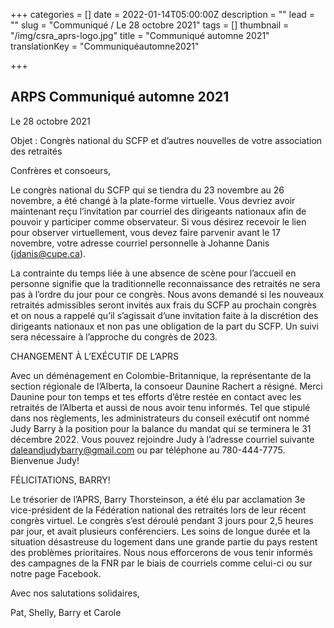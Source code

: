 +++
categories = []
date = 2022-01-14T05:00:00Z
description = ""
lead = ""
slug = "Communiqué / Le 28 octobre 2021"
tags = []
thumbnail = "/img/csra_aprs-logo.jpg"
title = "Communiqué automne 2021"
translationKey = "Communiquéautomne2021"

+++
## ARPS Communiqué automne 2021

Le 28 octobre 2021

Objet : Congrès national du SCFP et d’autres nouvelles de votre association des retraités

Confrères et consoeurs,

Le congrès national du SCFP qui se tiendra du 23 novembre au 26 novembre, a été changé à la plate-forme virtuelle. Vous devriez avoir maintenant reçu l’invitation par courriel des dirigeants nationaux afin de pouvoir y participer comme observateur. Si vous désirez recevoir le lien pour observer virtuellement, vous devez faire parvenir avant le 17 novembre, votre adresse courriel personnelle à Johanne Danis ([jdanis@cupe.ca](mailto:jdanis@cupe.ca)).

La contrainte du temps liée à une absence de scène pour l’accueil en personne signifie que la traditionnelle reconnaissance des retraités ne sera pas à l’ordre du jour pour ce congrès. Nous avons demandé si les nouveaux retraités admissibles seront invités aux frais du SCFP au prochain congrès et on nous a rappelé qu’il s’agissait d’une invitation faite à la discrétion des dirigeants nationaux et non pas une obligation de la part du SCFP. Un suivi sera nécessaire à l’approche du congrès de 2023.

CHANGEMENT À L’EXÉCUTIF DE L’APRS

Avec un déménagement en Colombie-Britannique, la représentante de la section régionale de l’Alberta, la consoeur Daunine Rachert a résigné. Merci Daunine pour ton temps et tes efforts d’être restée en contact avec les retraités de l’Alberta et aussi de nous avoir tenu informés. Tel que stipulé dans nos règlements, les administrateurs du conseil exécutif ont nommé Judy Barry à la position pour la balance du mandat qui se terminera le 31 décembre 2022. Vous pouvez rejoindre Judy à l’adresse courriel suivante [daleandjudybarry@gmail.com](mailto:daleandjudybarry@gmail.com) ou par téléphone au 780-444-7775. Bienvenue Judy!

FÉLICITATIONS, BARRY!

Le trésorier de l’APRS, Barry Thorsteinson, a été élu par acclamation 3e vice-président de la Fédération national des retraités lors de leur récent congrès virtuel. Le congrès s’est déroulé pendant 3 jours pour 2,5 heures par jour, et avait plusieurs conférenciers. Les soins de longue durée et la situation désastreuse du logement dans une grande partie du pays restent des problèmes prioritaires. Nous nous efforcerons de vous tenir informés des campagnes de la FNR par le biais de courriels comme celui-ci ou sur notre page Facebook.

Avec nos salutations solidaires,

Pat, Shelly, Barry et Carole